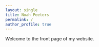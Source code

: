 ```yaml
---
layout: single
title: Noah Peeters
permalink: /
author_profile: true
---
```


Welcome to the front page of my website.
